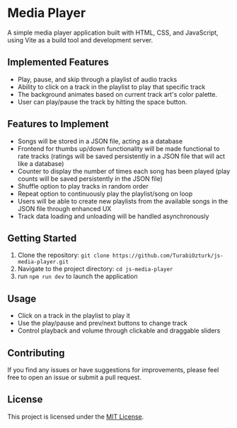 # Media Player

A simple media player application built with HTML, CSS, and JavaScript, using Vite as a build tool and development server. 

## Implemented Features

- Play, pause, and skip through a playlist of audio tracks
- Ability to click on a track in the playlist to play that specific track
- The background animates based on current track art's color palette.
- User can play/pause the track by hitting the space button.

## Features to Implement

- Songs will be stored in a JSON file, acting as a database
- Frontend for thumbs up/down functionality will be made functional to rate tracks (ratings will be saved persistently in a JSON file that will act like a database)
- Counter to display the number of times each song has been played (play counts will be saved persistently in the JSON file)
- Shuffle option to play tracks in random order
- Repeat option to continuously play the playlist/song on loop
- Users will be able to create new playlists from the available songs in the JSON file through enhanced UX
- Track data loading and unloading will be handled asynchronously

## Getting Started

1. Clone the repository: `git clone https://github.com/TurabiOzturk/js-media-player.git`
2. Navigate to the project directory: `cd js-media-player`
3. run `npm run dev` to launch the application

## Usage

- Click on a track in the playlist to play it
- Use the play/pause and prev/next buttons to change track
- Control playback and volume through clickable and draggable sliders

## Contributing

If you find any issues or have suggestions for improvements, please feel free to open an issue or submit a pull request.

## License

This project is licensed under the [MIT License](LICENSE).